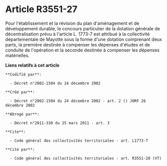 # Article R3551-27

Pour l'établissement et la révision du plan d'aménagement et de développement durable, le concours particulier de la dotation
générale de décentralisation prévu à l'article L. 1773-7 est attribué à la collectivité départementale de Mayotte sous la
forme d'une dotation comprenant deux parts, la première destinée à compenser les dépenses d'études et de conduite de
l'opération et la seconde destinée à compenser les dépenses matérielles.

**Liens relatifs à cet article**

	**Codifié par**:

	  - Décret n°2002-1504 du 24 décembre 2002

	**Créé par**:

	  - Décret n°2002-1504 du 24 décembre 2002 - art. 2 () JORF 26 décembre 2002

	**Abrogé par**:

	  - Décret n°2011-330 du 25 mars 2011 - art. 3

	**Cite**:

	  - Code général des collectivités territoriales - art. L1773-7

	**Cité par**:

	  - Code général des collectivités territoriales - art. R3551-28 (VT)
